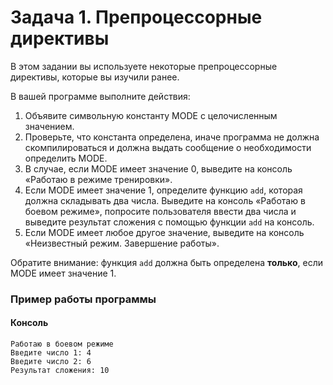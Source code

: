 # Задача 1. Препроцессорные директивы
В этом задании вы используете некоторые препроцессорные директивы, которые вы изучили ранее.

В вашей программе выполните действия:
1. Объявите символьную константу MODE с целочисленным значением.
2. Проверьте, что константа определена, иначе программа не должна скомпилироваться и должна выдать сообщение о необходимости определить MODE.
3. В случае, если MODE имеет значение 0, выведите на консоль «Работаю в режиме тренировки».
4. Если MODE имеет значение 1, определите функцию `add`, которая должна складывать два числа. Выведите на консоль «Работаю в боевом режиме», попросите пользователя ввести два числа и выведите результат сложения с помощью функции `add` на консоль.
5. Если MODE имеет любое другое значение, выведите на консоль «Неизвестный режим. Завершение работы».
 
Обратите внимание: функция `add` должна быть определена **только**, если MODE имеет значение 1.

### Пример работы программы
#### Консоль
```
Работаю в боевом режиме
Введите число 1: 4
Введите число 2: 6
Результат сложения: 10
```
